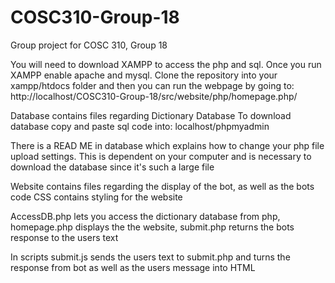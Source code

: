 # COSC310-Group-18
Group project for COSC 310, Group 18

You will need to download XAMPP to access the php and sql. Once you run XAMPP
enable apache and mysql. Clone the repository into your xampp/htdocs folder
and then you can run the webpage by going to:
http://localhost/COSC310-Group-18/src/website/php/homepage.php/

Database contains files regarding Dictionary Database
To download database copy and paste sql code into: 
localhost/phpmyadmin

There is a READ ME in database which explains how to change your php file upload
settings. This is dependent on your computer and is necessary to download the
database since it's such a large file

Website contains files regarding the display of the bot, as well as the bots code
CSS contains styling for the website

AccessDB.php lets you access the dictionary database from php,
homepage.php displays the the website,
submit.php returns the bots response to the users text

In scripts submit.js sends the users text to submit.php and turns the response 
from bot as well as the users message into HTML
